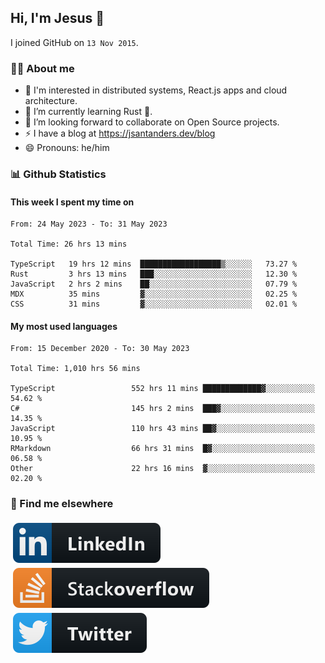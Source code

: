## Hi, I'm Jesus 👋

I joined GitHub on `13 Nov 2015`.

<!-- Talking about you -->

### 👨‍💻 About me

- 👦 I'm interested in distributed systems, React.js apps and cloud architecture.
- 🌱 I’m currently learning Rust 🦀.
- 👯 I’m looking forward to collaborate on Open Source projects.
- ⚡️ I have a blog at <https://jsantanders.dev/blog>
- 😄 Pronouns: he/him

### 📊 Github Statistics

#### This week I spent my time on

<!--START_SECTION:weekly-->

```text
From: 24 May 2023 - To: 31 May 2023

Total Time: 26 hrs 13 mins

TypeScript   19 hrs 12 mins  ██████████████████▒░░░░░░   73.27 %
Rust         3 hrs 13 mins   ███░░░░░░░░░░░░░░░░░░░░░░   12.30 %
JavaScript   2 hrs 2 mins    ██░░░░░░░░░░░░░░░░░░░░░░░   07.79 %
MDX          35 mins         ▓░░░░░░░░░░░░░░░░░░░░░░░░   02.25 %
CSS          31 mins         ▓░░░░░░░░░░░░░░░░░░░░░░░░   02.01 %
```

<!--END_SECTION:weekly-->

#### My most used languages

<!--START_SECTION:alltime-->

```text
From: 15 December 2020 - To: 30 May 2023

Total Time: 1,010 hrs 56 mins

TypeScript                 552 hrs 11 mins █████████████▓░░░░░░░░░░░   54.62 %
C#                         145 hrs 2 mins  ███▓░░░░░░░░░░░░░░░░░░░░░   14.35 %
JavaScript                 110 hrs 43 mins ██▓░░░░░░░░░░░░░░░░░░░░░░   10.95 %
RMarkdown                  66 hrs 31 mins  █▓░░░░░░░░░░░░░░░░░░░░░░░   06.58 %
Other                      22 hrs 16 mins  ▓░░░░░░░░░░░░░░░░░░░░░░░░   02.20 %
```

<!--END_SECTION:alltime-->

### 📢 Find me elsewhere

<p>
  <a target="_blank" href="https://linkedin.com/in/jsantanders">
    <img src="https://github.com/jsantanders/jsantanders/blob/master/img/linkedin.svg" alt="LinkedIn" style="vertical-align:top; margin:4px">
  </a>
  
  <a target="_blank" href="https://stackoverflow.com/users/7318331/jesus-santander">
    <img src="https://github.com/jsantanders/jsantanders/blob/master/img/stackoverflow.svg" alt="StackOverflow" style="vertical-align:top; margin:4px">
  </a>
  
  <a target="_blank" href="http://twitter.com/jsantanders">
    <img src="https://github.com/jsantanders/jsantanders/blob/master/img/twitter.svg" alt="Twitter" style="vertical-align:top; margin:4px">
  </a>
</p>
